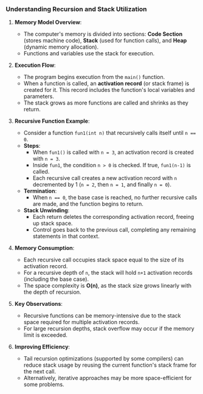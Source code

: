 ### Understanding Recursion and Stack Utilization

1. **Memory Model Overview**:
   - The computer's memory is divided into sections: **Code Section** (stores machine code), **Stack** (used for function calls), and **Heap** (dynamic memory allocation).
   - Functions and variables use the stack for execution.

2. **Execution Flow**:
   - The program begins execution from the `main()` function.
   - When a function is called, an **activation record** (or stack frame) is created for it. This record includes the function's local variables and parameters.
   - The stack grows as more functions are called and shrinks as they return.

3. **Recursive Function Example**:
   - Consider a function `fun1(int n)` that recursively calls itself until `n == 0`.
   - **Steps**:
     - When `fun1()` is called with `n = 3`, an activation record is created with `n = 3`.
     - Inside `fun1`, the condition `n > 0` is checked. If true, `fun1(n-1)` is called.
     - Each recursive call creates a new activation record with `n` decremented by 1 (`n = 2`, then `n = 1`, and finally `n = 0`).
   - **Termination**:
     - When `n == 0`, the base case is reached, no further recursive calls are made, and the function begins to return.
   - **Stack Unwinding**:
     - Each return deletes the corresponding activation record, freeing up stack space.
     - Control goes back to the previous call, completing any remaining statements in that context.

4. **Memory Consumption**:
   - Each recursive call occupies stack space equal to the size of its activation record.
   - For a recursive depth of `n`, the stack will hold `n+1` activation records (including the base case).
   - The space complexity is **O(n)**, as the stack size grows linearly with the depth of recursion.

5. **Key Observations**:
   - Recursive functions can be memory-intensive due to the stack space required for multiple activation records.
   - For large recursion depths, stack overflow may occur if the memory limit is exceeded.

6. **Improving Efficiency**:
   - Tail recursion optimizations (supported by some compilers) can reduce stack usage by reusing the current function's stack frame for the next call.
   - Alternatively, iterative approaches may be more space-efficient for some problems.

